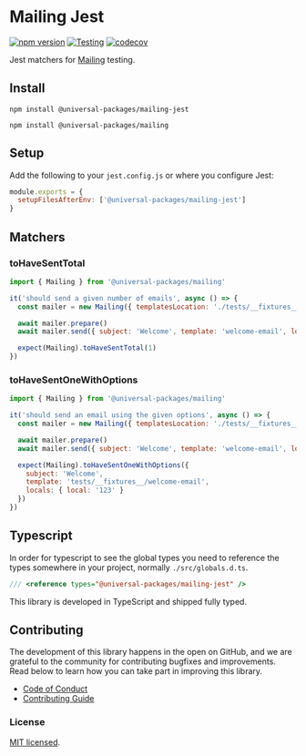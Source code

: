 # Mailing Jest

[![npm version](https://badge.fury.io/js/@universal-packages%2Fmailing-jest.svg)](https://www.npmjs.com/package/@universal-packages/mailing-jest)
[![Testing](https://github.com/universal-packages/universal-mailing-jest/actions/workflows/testing.yml/badge.svg)](https://github.com/universal-packages/universal-mailing-jest/actions/workflows/testing.yml)
[![codecov](https://codecov.io/gh/universal-packages/universal-mailing-jest/branch/main/graph/badge.svg?token=CXPJSN8IGL)](https://codecov.io/gh/universal-packages/universal-mailing-jest)

Jest matchers for [Mailing](https://github.com/universal-packages/universal-mailing) testing.

## Install

```shell
npm install @universal-packages/mailing-jest

npm install @universal-packages/mailing
```

## Setup

Add the following to your `jest.config.js` or where you configure Jest:

```js
module.exports = {
  setupFilesAfterEnv: ['@universal-packages/mailing-jest']
}
```

## Matchers

### toHaveSentTotal

```js
import { Mailing } from '@universal-packages/mailing'

it('should send a given number of emails', async () => {
  const mailer = new Mailing({ templatesLocation: './tests/__fixtures__' })

  await mailer.prepare()
  await mailer.send({ subject: 'Welcome', template: 'welcome-email', locals: { local: '123' } })

  expect(Mailing).toHaveSentTotal(1)
})
```

### toHaveSentOneWithOptions

```js
import { Mailing } from '@universal-packages/mailing'

it('should send an email using the given options', async () => {
  const mailer = new Mailing({ templatesLocation: './tests/__fixtures__' })

  await mailer.prepare()
  await mailer.send({ subject: 'Welcome', template: 'welcome-email', locals: { local: '123' } })

  expect(Mailing).toHaveSentOneWithOptions({
    subject: 'Welcome',
    template: 'tests/__fixtures__/welcome-email',
    locals: { local: '123' }
  })
})
```

## Typescript

In order for typescript to see the global types you need to reference the types somewhere in your project, normally `./src/globals.d.ts`.

```ts
/// <reference types="@universal-packages/mailing-jest" />
```

This library is developed in TypeScript and shipped fully typed.

## Contributing

The development of this library happens in the open on GitHub, and we are grateful to the community for contributing bugfixes and improvements. Read below to learn how you can take part in improving this library.

- [Code of Conduct](./CODE_OF_CONDUCT.md)
- [Contributing Guide](./CONTRIBUTING.md)

### License

[MIT licensed](./LICENSE).
